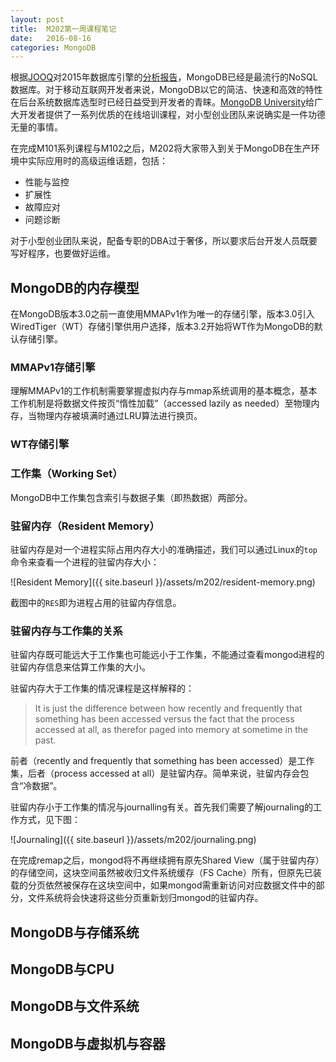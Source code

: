 ```yaml
---
layout: post
title:  M202第一周课程笔记
date:   2016-08-16
categories: MongoDB
---
```


根据[JOOQ](http://www.jooq.org/)对2015年数据库引擎的[分析报告](https://blog.jooq.org/2015/10/15/the-10-most-popular-db-engines-sql-and-nosql-in-2015)，MongoDB已经是最流行的NoSQL数据库。对于移动互联网开发者来说，MongoDB以它的简洁、快速和高效的特性在后台系统数据库选型时已经日益受到开发者的青睐。[MongoDB University](https://university.mongodb.com/)给广大开发者提供了一系列优质的在线培训课程，对小型创业团队来说确实是一件功德无量的事情。

在完成M101系列课程与M102之后，M202将大家带入到关于MongoDB在生产环境中实际应用时的高级运维话题，包括：

- 性能与监控
- 扩展性
- 故障应对
- 问题诊断

对于小型创业团队来说，配备专职的DBA过于奢侈，所以要求后台开发人员既要写好程序，也要做好运维。

## MongoDB的内存模型

在MongoDB版本3.0之前一直使用MMAPv1作为唯一的存储引擎，版本3.0引入WiredTiger（WT）存储引擎供用户选择，版本3.2开始将WT作为MongoDB的默认存储引擎。

### MMAPv1存储引擎

理解MMAPv1的工作机制需要掌握虚拟内存与mmap系统调用的基本概念，基本工作机制是将数据文件按页“惰性加载”（accessed lazily as needed）至物理内存，当物理内存被填满时通过LRU算法进行换页。

### WT存储引擎


### 工作集（Working Set）

MongoDB中工作集包含索引与数据子集（即热数据）两部分。

### 驻留内存（Resident Memory）

驻留内存是对一个进程实际占用内存大小的准确描述，我们可以通过Linux的`top`命令来查看一个进程的驻留内存大小：

![Resident Memory]({{ site.baseurl }}/assets/m202/resident-memory.png)

截图中的`RES`即为进程占用的驻留内存信息。

### 驻留内存与工作集的关系

驻留内存既可能远大于工作集也可能远小于工作集，不能通过查看mongod进程的驻留内存信息来估算工作集的大小。

驻留内存大于工作集的情况课程是这样解释的：

> It is just the difference between how recently and frequently that something has been accessed versus the fact that the process accessed at all, as therefor paged into memory at sometime in the past.

前者（recently and frequently that something has been accessed）是工作集，后者（process accessed at all）是驻留内存。简单来说，驻留内存会包含“冷数据”。

驻留内存小于工作集的情况与journalling有关。首先我们需要了解journaling的工作方式，见下图：

![Journaling]({{ site.baseurl }}/assets/m202/journaling.png)

在完成remap之后，mongod将不再继续拥有原先Shared View（属于驻留内存）的存储空间，这块空间虽然被收归文件系统缓存（FS Cache）所有，但原先已装载的分页依然被保存在这块空间中，如果mongod需重新访问对应数据文件中的部分，文件系统将会快速将这些分页重新划归mongod的驻留内存。

## MongoDB与存储系统

## MongoDB与CPU

## MongoDB与文件系统

## MongoDB与虚拟机与容器
